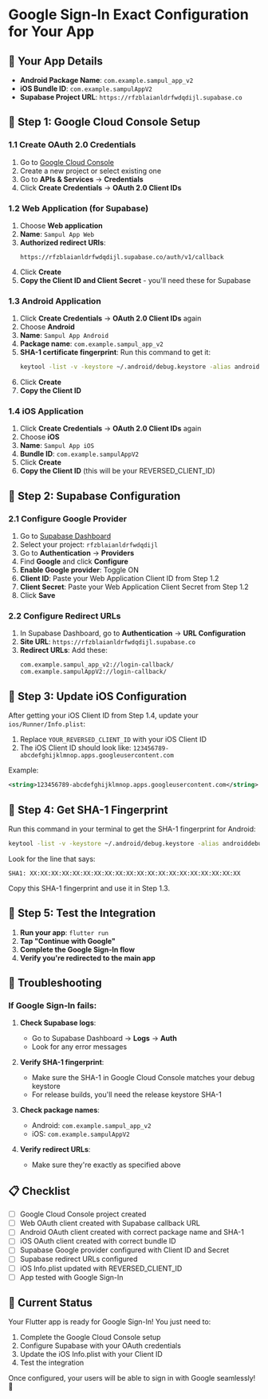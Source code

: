 # Google Sign-In Exact Configuration for Your App

## 📱 Your App Details
- **Android Package Name**: `com.example.sampul_app_v2`
- **iOS Bundle ID**: `com.example.sampulAppV2`
- **Supabase Project URL**: `https://rfzblaianldrfwdqdijl.supabase.co`

## 🔧 Step 1: Google Cloud Console Setup

### 1.1 Create OAuth 2.0 Credentials

1. Go to [Google Cloud Console](https://console.cloud.google.com/)
2. Create a new project or select existing one
3. Go to **APIs & Services** → **Credentials**
4. Click **Create Credentials** → **OAuth 2.0 Client IDs**

### 1.2 Web Application (for Supabase)
1. Choose **Web application**
2. **Name**: `Sampul App Web`
3. **Authorized redirect URIs**:
   ```
   https://rfzblaianldrfwdqdijl.supabase.co/auth/v1/callback
   ```
4. Click **Create**
5. **Copy the Client ID and Client Secret** - you'll need these for Supabase

### 1.3 Android Application
1. Click **Create Credentials** → **OAuth 2.0 Client IDs** again
2. Choose **Android**
3. **Name**: `Sampul App Android`
4. **Package name**: `com.example.sampul_app_v2`
5. **SHA-1 certificate fingerprint**: Run this command to get it:
   ```bash
   keytool -list -v -keystore ~/.android/debug.keystore -alias androiddebugkey -storepass android -keypass android
   ```
6. Click **Create**
7. **Copy the Client ID**

### 1.4 iOS Application
1. Click **Create Credentials** → **OAuth 2.0 Client IDs** again
2. Choose **iOS**
3. **Name**: `Sampul App iOS`
4. **Bundle ID**: `com.example.sampulAppV2`
5. Click **Create**
6. **Copy the Client ID** (this will be your REVERSED_CLIENT_ID)

## 🔧 Step 2: Supabase Configuration

### 2.1 Configure Google Provider
1. Go to [Supabase Dashboard](https://supabase.com/dashboard)
2. Select your project: `rfzblaianldrfwdqdijl`
3. Go to **Authentication** → **Providers**
4. Find **Google** and click **Configure**
5. **Enable Google provider**: Toggle ON
6. **Client ID**: Paste your Web Application Client ID from Step 1.2
7. **Client Secret**: Paste your Web Application Client Secret from Step 1.2
8. Click **Save**

### 2.2 Configure Redirect URLs
1. In Supabase Dashboard, go to **Authentication** → **URL Configuration**
2. **Site URL**: `https://rfzblaianldrfwdqdijl.supabase.co`
3. **Redirect URLs**: Add these:
   ```
   com.example.sampul_app_v2://login-callback/
   com.example.sampulAppV2://login-callback/
   ```

## 🔧 Step 3: Update iOS Configuration

After getting your iOS Client ID from Step 1.4, update your `ios/Runner/Info.plist`:

1. Replace `YOUR_REVERSED_CLIENT_ID` with your iOS Client ID
2. The iOS Client ID should look like: `123456789-abcdefghijklmnop.apps.googleusercontent.com`

Example:
```xml
<string>123456789-abcdefghijklmnop.apps.googleusercontent.com</string>
```

## 🔧 Step 4: Get SHA-1 Fingerprint

Run this command in your terminal to get the SHA-1 fingerprint for Android:

```bash
keytool -list -v -keystore ~/.android/debug.keystore -alias androiddebugkey -storepass android -keypass android
```

Look for the line that says:
```
SHA1: XX:XX:XX:XX:XX:XX:XX:XX:XX:XX:XX:XX:XX:XX:XX:XX:XX:XX:XX:XX
```

Copy this SHA-1 fingerprint and use it in Step 1.3.

## 🧪 Step 5: Test the Integration

1. **Run your app**: `flutter run`
2. **Tap "Continue with Google"**
3. **Complete the Google Sign-In flow**
4. **Verify you're redirected to the main app**

## 🐛 Troubleshooting

### If Google Sign-In fails:

1. **Check Supabase logs**:
   - Go to Supabase Dashboard → **Logs** → **Auth**
   - Look for any error messages

2. **Verify SHA-1 fingerprint**:
   - Make sure the SHA-1 in Google Cloud Console matches your debug keystore
   - For release builds, you'll need the release keystore SHA-1

3. **Check package names**:
   - Android: `com.example.sampul_app_v2`
   - iOS: `com.example.sampulAppV2`

4. **Verify redirect URLs**:
   - Make sure they're exactly as specified above

## 📋 Checklist

- [ ] Google Cloud Console project created
- [ ] Web OAuth client created with Supabase callback URL
- [ ] Android OAuth client created with correct package name and SHA-1
- [ ] iOS OAuth client created with correct bundle ID
- [ ] Supabase Google provider configured with Client ID and Secret
- [ ] Supabase redirect URLs configured
- [ ] iOS Info.plist updated with REVERSED_CLIENT_ID
- [ ] App tested with Google Sign-In

## 🎯 Current Status

Your Flutter app is ready for Google Sign-In! You just need to:
1. Complete the Google Cloud Console setup
2. Configure Supabase with your OAuth credentials
3. Update the iOS Info.plist with your Client ID
4. Test the integration

Once configured, your users will be able to sign in with Google seamlessly! 🚀
